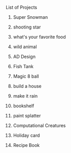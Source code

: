List of Projects

1. Super Snowman 

2. shooting star 

3. what's your favorite food 

4. wild animal 

5. AD Design 

6. Fish Tank 

7. Magic 8 ball 

8. build a house 

9. make it rain 

10. bookshelf 

11. paint splatter 

12. Computational Creatures 

13. Holiday card 

14. Recipe Book 
